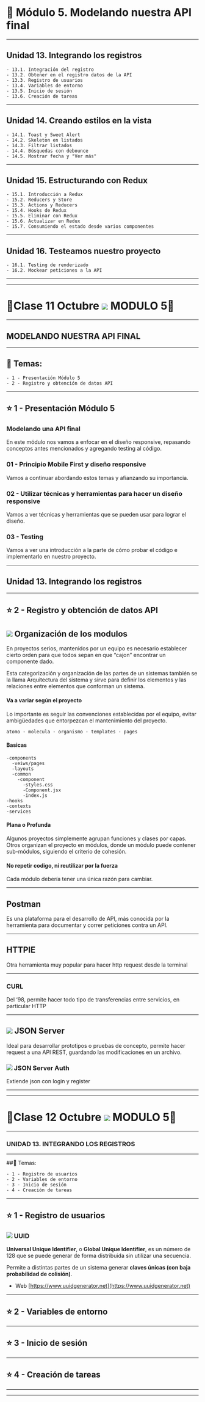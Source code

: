 # :star2: Módulo 5. Modelando nuestra API final

---

## Unidad 13. Integrando los registros
```
- 13.1. Integración del registro
- 13.2. Obtener en el registro datos de la API
- 13.3. Registro de usuarios
- 13.4. Variables de entorno
- 13.5. Inicio de sesión
- 13.6. Creación de tareas
```

---

## Unidad 14. Creando estilos en la vista
```
- 14.1. Toast y Sweet Alert
- 14.2. Skeleton en listados
- 14.3. Filtrar listados
- 14.4. Búsquedas con debounce
- 14.5. Mostrar fecha y "Ver más"
```

---

## Unidad 15. Estructurando con Redux
```
- 15.1. Introducción a Redux
- 15.2. Reducers y Store
- 15.3. Actions y Reducers
- 15.4. Hooks de Redux
- 15.5. Eliminar con Redux
- 15.6. Actualizar en Redux
- 15.7. Consumiendo el estado desde varios componentes
```

---

## Unidad 16. Testeamos nuestro proyecto
```
- 16.1. Testing de renderizado
- 16.2. Mockear peticiones a la API
```

---
---

# :star2:Clase 11 Octubre <img src="https://img.icons8.com/clouds/40/000000/react.png"/> MODULO 5:star2: 

---

## MODELANDO NUESTRA API FINAL

---

## :book: Temas:

```
- 1 - Presentación Módulo 5
- 2 - Registro y obtención de datos API
```

---

## :star: 1 - Presentación Módulo 5

### Modelando una API final

En este módulo nos vamos a enfocar en el diseño responsive, repasando conceptos antes mencionados y agregando testing al código.

### 01 - Principio Mobile First y diseño responsive

Vamos a continuar abordando estos temas y afianzando su importancia.

### 02 - Utilizar técnicas y herramientas para hacer un diseño responsive

Vamos a ver técnicas y herramientas que se pueden usar para lograr el diseño. 

### 03 - Testing

Vamos a ver una introducción a la parte de cómo probar el código e implementarlo en nuestro proyecto.


---

## Unidad 13. Integrando los registros

---

## :star:  2 - Registro y obtención de datos API

## <img src="https://img.icons8.com/external-phatplus-lineal-color-phatplus/40/000000/external-molecular-biochemistry-phatplus-lineal-color-phatplus.png"/> Organización de los modulos

En proyectos serios, mantenidos por un equipo es necesario establecer cierto orden para que todos sepan en que “cajon” encontrar un componente dado.

Esta categorización y organización de las partes de un sistemas también se la llama Arquitectura del sistema y sirve para definir los elementos y las relaciones entre elementos que conforman un sistema.

#### Va a variar según el proyecto

Lo importante es seguir las convenciones establecidas por el equipo, evitar ambigüedades que entorpezcan el mantenimiento del proyecto.

```
atomo - molecula - organismo - templates - pages
```

#### Basicas

```
-components
  -veiws/pages
  -layouts
  -common
    -component
      -styles.css
      -Component.jsx
      -index.js
-hooks
-contexts
-services
```

#### Plana o Profunda

Algunos proyectos simplemente agrupan funciones y clases por capas. Otros organizan el proyecto en módulos, donde un módulo puede contener sub-módulos, siguiendo el criterio de cohesión.

#### No repetir codigo, ni reutilizar por la fuerza

Cada módulo debería tener una única razón para cambiar.

---

## Postman

Es una plataforma para el desarrollo de API, más conocida por la herramienta para documentar y correr peticiones contra un API.

---

## HTTPIE

Otra herramienta muy popular para hacer http request desde la terminal

---

### CURL

Del ‘98, permite hacer todo tipo de transferencias entre servicios, en particular HTTP

---

## <img src="https://img.icons8.com/color/48/000000/json--v1.png"/> JSON Server

Ideal para desarrollar prototipos o pruebas de concepto, permite hacer request a una API REST, guardando las modificaciones en un archivo.

### <img src="https://img.icons8.com/color/48/000000/json--v1.png"/> JSON Server Auth

Extiende json con login y register


---
---


# :star2:Clase 12 Octubre <img src="https://img.icons8.com/clouds/40/000000/react.png"/> MODULO 5:star2: 

---

### UNIDAD 13. INTEGRANDO LOS REGISTROS

----

##:book: Temas:

```
- 1 - Registro de usuarios
- 2 - Variables de entorno
- 3 - Inicio de sesión
- 4 - Creación de tareas
```

---

## :star:  1 - Registro de usuarios

###  <img src="https://img.icons8.com/external-flaticons-lineal-color-flat-icons/64/000000/external-unique-visitor-big-data-flaticons-lineal-color-flat-icons-2.png"/> UUID

**Universal Unique Identifier**, o **Global Unique Identifier**, es un número de 128 que se puede generar de forma distribuida sin utilizar una secuencia.

Permite a distintas partes de un sistema generar **claves únicas (con baja probabilidad de colisión)**.

- Web [https://www.uuidgenerator.net](https://www.uuidgenerator.net)
---

## :star: 2 - Variables de entorno

---

## :star:  3 - Inicio de sesión

---

## :star:  4 - Creación de tareas

---
---
